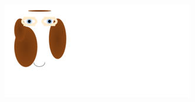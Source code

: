 <!-- Version 1.0.37 -->

<!-- Built Wed Apr 10 2024 13:03:30 GMT+0000 (Coordinated Universal Time) -->

[![Dylan](dylan.svg "Dylan")](./src/templates/dylan.svg.hbs.yaml "Click to View Source")
